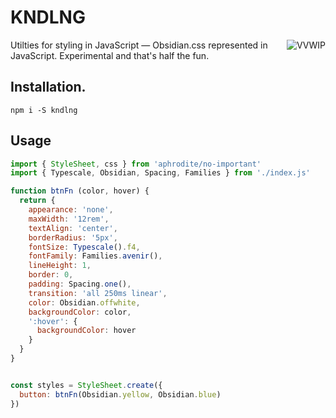 # KNDLNG

<a href="https://github.com/charlespeters/VVWIP">
  <img src="https://unpkg.com/vvwip/VVWIP.svg" alt="VVWIP" align='right' />
</a>

Utilties for styling in JavaScript &mdash; Obsidian.css represented in JavaScript. Experimental and that's half the fun.

## Installation.

```
npm i -S kndlng
```

## Usage

```js
import { StyleSheet, css } from 'aphrodite/no-important'
import { Typescale, Obsidian, Spacing, Families } from './index.js'

function btnFn (color, hover) {
  return {
    appearance: 'none',
    maxWidth: '12rem',
    textAlign: 'center',
    borderRadius: '5px',
    fontSize: Typescale().f4,
    fontFamily: Families.avenir(),
    lineHeight: 1,
    border: 0,
    padding: Spacing.one(),
    transition: 'all 250ms linear',
    color: Obsidian.offwhite,
    backgroundColor: color,
    ':hover': {
      backgroundColor: hover
    }
  }
}


const styles = StyleSheet.create({
  button: btnFn(Obsidian.yellow, Obsidian.blue)
})

```
